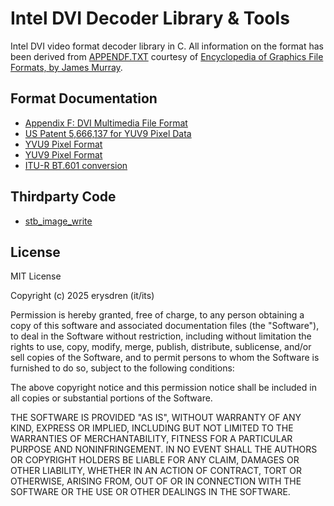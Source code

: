 # Intel DVI Decoder Library & Tools

Intel DVI video format decoder library in C. All information on the format
has been derived from [APPENDF.TXT](./docs/APPENDF.TXT) courtesy of
[Encyclopedia of Graphics File Formats, by James Murray](https://resources.oreilly.com/examples/9781565920583).

## Format Documentation

- [Appendix F: DVI Multimedia File Format](./docs/APPENDF.TXT)
- [US Patent 5,666,137 for YUV9 Pixel Data](./docs/US5666137.pdf)
- [YVU9 Pixel Format](https://fourcc.org/pixel-format/yuv-yvu9/)
- [YUV9 Pixel Format](https://fourcc.org/pixel-format/yuv-yuv9/)
- [ITU-R BT.601 conversion](https://en.wikipedia.org/wiki/YCbCr#ITU-R_BT.601_conversion)

## Thirdparty Code

- [stb_image_write](https://github.com/nothings/stb/)

## License

MIT License

Copyright (c) 2025 erysdren (it/its)

Permission is hereby granted, free of charge, to any person obtaining a copy
of this software and associated documentation files (the "Software"), to deal
in the Software without restriction, including without limitation the rights
to use, copy, modify, merge, publish, distribute, sublicense, and/or sell
copies of the Software, and to permit persons to whom the Software is
furnished to do so, subject to the following conditions:

The above copyright notice and this permission notice shall be included in all
copies or substantial portions of the Software.

THE SOFTWARE IS PROVIDED "AS IS", WITHOUT WARRANTY OF ANY KIND, EXPRESS OR
IMPLIED, INCLUDING BUT NOT LIMITED TO THE WARRANTIES OF MERCHANTABILITY,
FITNESS FOR A PARTICULAR PURPOSE AND NONINFRINGEMENT. IN NO EVENT SHALL THE
AUTHORS OR COPYRIGHT HOLDERS BE LIABLE FOR ANY CLAIM, DAMAGES OR OTHER
LIABILITY, WHETHER IN AN ACTION OF CONTRACT, TORT OR OTHERWISE, ARISING FROM,
OUT OF OR IN CONNECTION WITH THE SOFTWARE OR THE USE OR OTHER DEALINGS IN THE
SOFTWARE.
